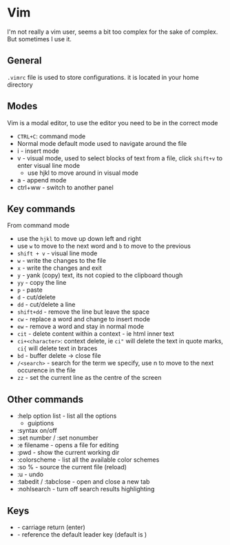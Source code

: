 # Vim
I'm not really a vim user, seems a bit too complex for the sake of complex. But sometimes I use it.

## General
`.vimrc` file is used to store configurations. it is located in your home directory

## Modes
Vim is a modal editor, to use the editor you need to be in the correct mode
* `CTRL+C`: command mode
* Normal mode default mode used to navigate around the file 
* i - insert mode
* v - visual mode, used to select blocks of text from a file, click `shift+v` to enter visual line mode
  - use hjkl to move around in visual mode
* a - append mode
* ctrl+ww - switch to another panel 

## Key commands
From command mode
* use the `hjkl` to move up down left and right
* use `w` to move to the next word and `b` to move to the previous
* `shift + v` - visual line mode
* `w` - write the changes to the file
* `x` - write the changes and exit
* `y` - yank (copy) text, its not copied to the clipboard though
* `yy` - copy the line
* `p` - paste
* `d` - cut/delete
* `dd` - cut/delete a line
* `shift+dd` - remove the line but leave the space
* `cw` - replace a word and change to insert mode
* `ew` - remove a word and stay in normal mode
* `cit` - delete content within a context - ie html inner text
* `ci+<character>`: context delete, ie `ci"` will delete the text in quote marks, `ci{` will delete text in braces
* `bd` - buffer delete -> close file
* `/<search>` - search for the term we specify, use n to move to the next occurence in the file
* `zz` - set the current line as the centre of the screen

## Other commands
* :help option list - list all the options
  - guiptions
* :syntax on/off
* :set number / :set nonumber
* :e filename - opens a file for editing
* :pwd - show the current working dir
* :colorscheme - list all the available color schemes
* :so % - source the current file (reload)
* :u - undo
* :tabedit / :tabclose - open and close a new tab
* :nohlsearch - turn off search results highlighting

## Keys
* <cr> - carriage return (enter)
* <Leader> - reference the default leader key (default is \)
